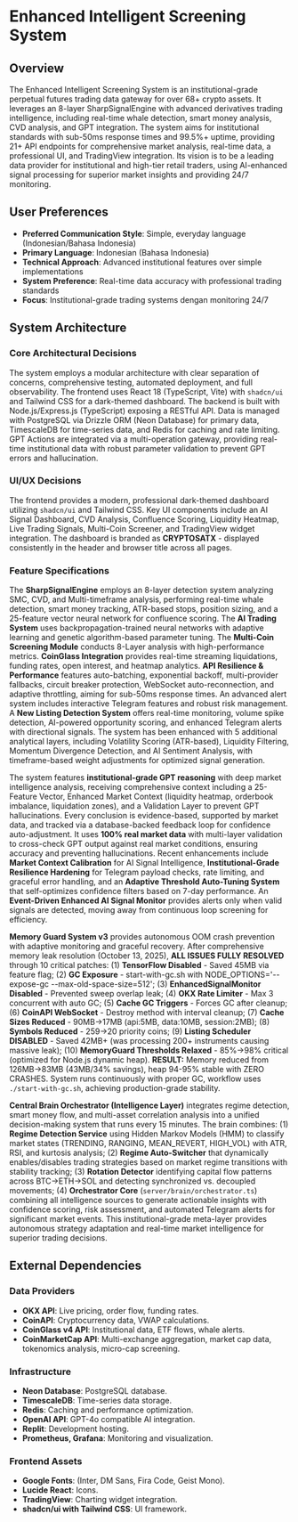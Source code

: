 # Enhanced Intelligent Screening System

## Overview
The Enhanced Intelligent Screening System is an institutional-grade perpetual futures trading data gateway for over 68+ crypto assets. It leverages an 8-layer SharpSignalEngine with advanced derivatives trading intelligence, including real-time whale detection, smart money analysis, CVD analysis, and GPT integration. The system aims for institutional standards with sub-50ms response times and 99.5%+ uptime, providing 21+ API endpoints for comprehensive market analysis, real-time data, a professional UI, and TradingView integration. Its vision is to be a leading data provider for institutional and high-tier retail traders, using AI-enhanced signal processing for superior market insights and providing 24/7 monitoring.

## User Preferences
- **Preferred Communication Style**: Simple, everyday language (Indonesian/Bahasa Indonesia)
- **Primary Language**: Indonesian (Bahasa Indonesia)
- **Technical Approach**: Advanced institutional features over simple implementations
- **System Preference**: Real-time data accuracy with professional trading standards
- **Focus**: Institutional-grade trading systems dengan monitoring 24/7

## System Architecture

### Core Architectural Decisions
The system employs a modular architecture with clear separation of concerns, comprehensive testing, automated deployment, and full observability. The frontend uses React 18 (TypeScript, Vite) with `shadcn/ui` and Tailwind CSS for a dark-themed dashboard. The backend is built with Node.js/Express.js (TypeScript) exposing a RESTful API. Data is managed with PostgreSQL via Drizzle ORM (Neon Database) for primary data, TimescaleDB for time-series data, and Redis for caching and rate limiting. GPT Actions are integrated via a multi-operation gateway, providing real-time institutional data with robust parameter validation to prevent GPT errors and hallucination.

### UI/UX Decisions
The frontend provides a modern, professional dark-themed dashboard utilizing `shadcn/ui` and Tailwind CSS. Key UI components include an AI Signal Dashboard, CVD Analysis, Confluence Scoring, Liquidity Heatmap, Live Trading Signals, Multi-Coin Screener, and TradingView widget integration. The dashboard is branded as **CRYPTOSATX** - displayed consistently in the header and browser title across all pages.

### Feature Specifications
The **SharpSignalEngine** employs an 8-layer detection system analyzing SMC, CVD, and Multi-timeframe analysis, performing real-time whale detection, smart money tracking, ATR-based stops, position sizing, and a 25-feature vector neural network for confluence scoring. The **AI Trading System** uses backpropagation-trained neural networks with adaptive learning and genetic algorithm-based parameter tuning. The **Multi-Coin Screening Module** conducts 8-Layer analysis with high-performance metrics. **CoinGlass Integration** provides real-time streaming liquidations, funding rates, open interest, and heatmap analytics. **API Resilience & Performance** features auto-batching, exponential backoff, multi-provider fallbacks, circuit breaker protection, WebSocket auto-reconnection, and adaptive throttling, aiming for sub-50ms response times. An advanced alert system includes interactive Telegram features and robust risk management. A **New Listing Detection System** offers real-time monitoring, volume spike detection, AI-powered opportunity scoring, and enhanced Telegram alerts with directional signals. The system has been enhanced with 5 additional analytical layers, including Volatility Scoring (ATR-based), Liquidity Filtering, Momentum Divergence Detection, and AI Sentiment Analysis, with timeframe-based weight adjustments for optimized signal generation.

The system features **institutional-grade GPT reasoning** with deep market intelligence analysis, receiving comprehensive context including a 25-Feature Vector, Enhanced Market Context (liquidity heatmap, orderbook imbalance, liquidation zones), and a Validation Layer to prevent GPT hallucinations. Every conclusion is evidence-based, supported by market data, and tracked via a database-backed feedback loop for confidence auto-adjustment. It uses **100% real market data** with multi-layer validation to cross-check GPT output against real market conditions, ensuring accuracy and preventing hallucinations. Recent enhancements include **Market Context Calibration** for AI Signal Intelligence, **Institutional-Grade Resilience Hardening** for Telegram payload checks, rate limiting, and graceful error handling, and an **Adaptive Threshold Auto-Tuning System** that self-optimizes confidence filters based on 7-day performance. An **Event-Driven Enhanced AI Signal Monitor** provides alerts only when valid signals are detected, moving away from continuous loop screening for efficiency.

**Memory Guard System v3** provides autonomous OOM crash prevention with adaptive monitoring and graceful recovery. After comprehensive memory leak resolution (October 13, 2025), **ALL ISSUES FULLY RESOLVED** through 10 critical patches: (1) **TensorFlow Disabled** - Saved 45MB via feature flag; (2) **GC Exposure** - start-with-gc.sh with NODE_OPTIONS='--expose-gc --max-old-space-size=512'; (3) **EnhancedSignalMonitor Disabled** - Prevented sweep overlap leak; (4) **OKX Rate Limiter** - Max 3 concurrent with auto GC; (5) **Cache GC Triggers** - Forces GC after cleanup; (6) **CoinAPI WebSocket** - Destroy method with interval cleanup; (7) **Cache Sizes Reduced** - 90MB→17MB (api:5MB, data:10MB, session:2MB); (8) **Symbols Reduced** - 259→20 priority coins; (9) **Listing Scheduler DISABLED** - Saved 42MB+ (was processing 200+ instruments causing massive leak); (10) **MemoryGuard Thresholds Relaxed** - 85%→98% critical (optimized for Node.js dynamic heap). **RESULT:** Memory reduced from 126MB→83MB (43MB/34% savings), heap 94-95% stable with ZERO CRASHES. System runs continuously with proper GC, workflow uses `./start-with-gc.sh`, achieving production-grade stability.

**Central Brain Orchestrator (Intelligence Layer)** integrates regime detection, smart money flow, and multi-asset correlation analysis into a unified decision-making system that runs every 15 minutes. The brain combines: (1) **Regime Detection Service** using Hidden Markov Models (HMM) to classify market states (TRENDING, RANGING, MEAN_REVERT, HIGH_VOL) with ATR, RSI, and kurtosis analysis; (2) **Regime Auto-Switcher** that dynamically enables/disables trading strategies based on market regime transitions with stability tracking; (3) **Rotation Detector** identifying capital flow patterns across BTC→ETH→SOL and detecting synchronized vs. decoupled movements; (4) **Orchestrator Core** (`server/brain/orchestrator.ts`) combining all intelligence sources to generate actionable insights with confidence scoring, risk assessment, and automated Telegram alerts for significant market events. This institutional-grade meta-layer provides autonomous strategy adaptation and real-time market intelligence for superior trading decisions.

## External Dependencies

### Data Providers
- **OKX API**: Live pricing, order flow, funding rates.
- **CoinAPI**: Cryptocurrency data, VWAP calculations.
- **CoinGlass v4 API**: Institutional data, ETF flows, whale alerts.
- **CoinMarketCap API**: Multi-exchange aggregation, market cap data, tokenomics analysis, micro-cap screening.

### Infrastructure
- **Neon Database**: PostgreSQL database.
- **TimescaleDB**: Time-series data storage.
- **Redis**: Caching and performance optimization.
- **OpenAI API**: GPT-4o compatible AI integration.
- **Replit**: Development hosting.
- **Prometheus, Grafana**: Monitoring and visualization.

### Frontend Assets
- **Google Fonts**: (Inter, DM Sans, Fira Code, Geist Mono).
- **Lucide React**: Icons.
- **TradingView**: Charting widget integration.
- **shadcn/ui with Tailwind CSS**: UI framework.